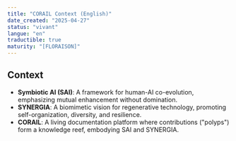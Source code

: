 ```yaml
---
title: "CORAIL Context (English)"
date_created: "2025-04-27"
status: "vivant"
langue: "en"
traductible: true
maturity: "[FLORAISON]"
---
```


## Context
- **Symbiotic AI (SAI)**: A framework for human-AI co-evolution, emphasizing mutual enhancement without domination.
- **SYNERGIA**: A biomimetic vision for regenerative technology, promoting self-organization, diversity, and resilience.
- **CORAIL**: A living documentation platform where contributions ("polyps") form a knowledge reef, embodying SAI and SYNERGIA.